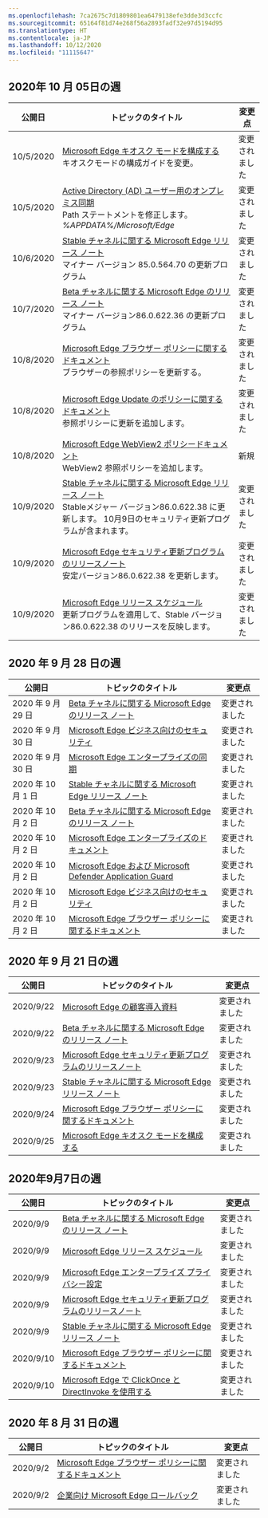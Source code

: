 ```yaml
---
ms.openlocfilehash: 7ca2675c7d1809801ea6479138efe3dde3d3ccfc
ms.sourcegitcommit: 65164f81d74e268f56a2893fadf32e97d5194d95
ms.translationtype: HT
ms.contentlocale: ja-JP
ms.lasthandoff: 10/12/2020
ms.locfileid: "11115647"
---
```

<!-- This file is generated automatically each week. Changes made to this file will be overwritten.-->

## 2020年 10 月 05日の週

| 公開日 |トピックのタイトル | 変更点 |
|------|------------|--------|
| 10/5/2020 | [Microsoft Edge キオスク モードを構成する](/DeployEdge/microsoft-edge-configure-kiosk-mode)<br>キオスクモードの構成ガイドを変更。| 変更されました |
| 10/5/2020 | [Active Directory (AD) ユーザー用のオンプレミス同期](/DeployEdge/microsoft-edge-on-premises-sync)<br>Path ステートメントを修正します。 *%APPDATA%/Microsoft/Edge*  | 変更されました |
| 10/6/2020 | [Stable チャネルに関する Microsoft Edge リリース ノート](/DeployEdge/microsoft-edge-relnote-stable-channel) <br>マイナー バージョン 85.0.564.70 の更新プログラム| 変更されました |
| 10/7/2020 | [Beta チャネルに関する Microsoft Edge のリリース ノート](/DeployEdge/microsoft-edge-relnote-beta-channel)<br>マイナー バージョン86.0.622.36 の更新プログラム | 変更されました |
| 10/8/2020 | [Microsoft Edge ブラウザー ポリシーに関するドキュメント](/DeployEdge/microsoft-edge-policies)<br>ブラウザーの参照ポリシーを更新する。 | 変更されました |
| 10/8/2020 | [Microsoft Edge Update のポリシーに関するドキュメント](/DeployEdge/microsoft-edge-update-policies)<br>参照ポリシーに更新を追加します。 | 変更されました |
| 10/8/2020 | [Microsoft Edge WebView2 ポリシードキュメント](https://docs.microsoft.com/deployedge/microsoft-edge-webview-policies)<br>WebView2 参照ポリシーを追加します。 | 新規 |
| 10/9/2020 | [Stable チャネルに関する Microsoft Edge リリース ノート](/DeployEdge/microsoft-edge-relnote-stable-channel) <br>Stableメジャー バージョン86.0.622.38 に更新します。 10月9日のセキュリティ更新プログラムが含まれます。| 変更されました |
| 10/9/2020 | [Microsoft Edge セキュリティ更新プログラムのリリースノート](/DeployEdge/microsoft-edge-relnotes-security)<br>安定バージョン86.0.622.38 を更新します。 | 変更されました |
| 10/9/2020 | [Microsoft Edge リリース スケジュール](/DeployEdge/microsoft-edge-release-schedule)<br>更新プログラムを適用して、Stable バージョン86.0.622.38 のリリースを反映します。 | 変更されました |


## 2020 年 9 月 28 日の週


| 公開日 |トピックのタイトル | 変更点 |
|------|------------|--------|
| 2020 年 9 月 29 日 | [Beta チャネルに関する Microsoft Edge のリリース ノート](/DeployEdge/microsoft-edge-relnote-beta-channel) | 変更されました |
| 2020 年 9 月 30 日 | [Microsoft Edge ビジネス向けのセキュリティ](/DeployEdge/ms-edge-security-for-business) | 変更されました |
| 2020 年 9 月 30 日 | [Microsoft Edge エンタープライズの同期](/DeployEdge/microsoft-edge-enterprise-sync) | 変更されました |
| 2020 年 10 月 1 日 | [Stable チャネルに関する Microsoft Edge リリース ノート](/DeployEdge/microsoft-edge-relnote-stable-channel) | 変更されました |
| 2020 年 10 月 2 日 | [Beta チャネルに関する Microsoft Edge のリリース ノート](/DeployEdge/microsoft-edge-relnote-beta-channel) | 変更されました |
| 2020 年 10 月 2 日 | [Microsoft Edge エンタープライズのドキュメント](/DeployEdge/index) | 変更されました |
| 2020 年 10 月 2 日 | [Microsoft Edge および Microsoft Defender Application Guard](/DeployEdge/microsoft-edge-security-windows-defender-application-guard) | 変更されました |
| 2020 年 10 月 2 日 | [Microsoft Edge ビジネス向けのセキュリティ](/DeployEdge/ms-edge-security-for-business) | 変更されました |
| 2020 年 10 月 2 日 | [Microsoft Edge ブラウザー ポリシーに関するドキュメント](/DeployEdge/microsoft-edge-policies) | 変更されました |

## 2020 年 9 月 21 日の週

| 公開日 |トピックのタイトル | 変更点 |
|------|------------|--------|
| 2020/9/22 | [Microsoft Edge の顧客導入資料](/DeployEdge/microsoft-edge-customer-adoption-kit) | 変更されました |
| 2020/9/22 | [Beta チャネルに関する Microsoft Edge のリリース ノート](/DeployEdge/microsoft-edge-relnote-beta-channel) | 変更されました |
| 2020/9/23 | [Microsoft Edge セキュリティ更新プログラムのリリースノート](/DeployEdge/microsoft-edge-relnotes-security) | 変更されました |
| 2020/9/23 | [Stable チャネルに関する Microsoft Edge リリース ノート](/DeployEdge/microsoft-edge-relnote-stable-channel) | 変更されました |
| 2020/9/24 | [Microsoft Edge ブラウザー ポリシーに関するドキュメント](/DeployEdge/microsoft-edge-policies) | 変更されました |
| 2020/9/25 | [Microsoft Edge キオスク モードを構成する](/DeployEdge/microsoft-edge-configure-kiosk-mode) | 変更されました |


## 2020年9月7日の週


| 公開日 |トピックのタイトル | 変更点 |
|------|------------|--------|
| 2020/9/9 | [Beta チャネルに関する Microsoft Edge のリリース ノート](/DeployEdge/microsoft-edge-relnote-beta-channel) | 変更されました |
| 2020/9/9 | [Microsoft Edge リリース スケジュール](/DeployEdge/microsoft-edge-release-schedule) | 変更されました |
| 2020/9/9 | [Microsoft Edge エンタープライズ プライバシー設定](/DeployEdge/microsoft-edge-enterprise-privacy-settings) | 変更されました |
| 2020/9/9 | [Microsoft Edge セキュリティ更新プログラムのリリースノート](/DeployEdge/microsoft-edge-relnotes-security) | 変更されました |
| 2020/9/9 | [Stable チャネルに関する Microsoft Edge リリース ノート](/DeployEdge/microsoft-edge-relnote-stable-channel) | 変更されました |
| 2020/9/10 | [Microsoft Edge ブラウザー ポリシーに関するドキュメント](/DeployEdge/microsoft-edge-policies) | 変更されました |
| 2020/9/10 | [Microsoft Edge で ClickOnce と DirectInvoke を使用する](/DeployEdge/edge-learn-more-co-di) | 変更されました |


## 2020 年 8 月 31 日の週


| 公開日 |トピックのタイトル | 変更点 |
|------|------------|--------|
| 2020/9/2 | [Microsoft Edge ブラウザー ポリシーに関するドキュメント](/DeployEdge/microsoft-edge-policies) | 変更されました |
| 2020/9/2 | [企業向け Microsoft Edge ロールバック](/DeployEdge/edge-learnmore-rollback) | 変更されました |

